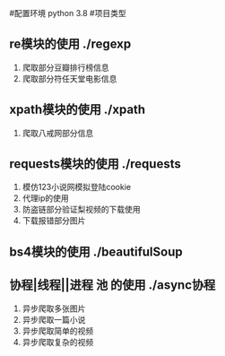 #配置环境
python 3.8
#项目类型
## re模块的使用 ./regexp
1. 爬取部分豆瓣排行榜信息
2. 爬取部分符任天堂电影信息

## xpath模块的使用 ./xpath
1. 爬取八戒网部分信息

## requests模块的使用 ./requests
1. 模仿123小说网模拟登陆cookie
2. 代理ip的使用
3. 防盗链部分验证梨视频的下载使用
4. 下载报错部分图片

## bs4模块的使用 ./beautifulSoup
## 协程|线程||进程 池 的使用 ./async协程
1. 异步爬取多张图片
2. 异步爬取一篇小说
3. 异步爬取简单的视频 
4. 异步爬取复杂的视频


